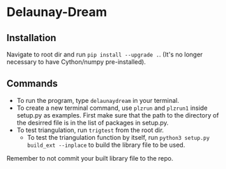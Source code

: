 # Delaunay-Dream

## Installation
Navigate to root dir and run `pip install --upgrade .`. (It's no longer necessary to have Cython/numpy pre-installed).

## Commands
*   To run the program, type `delaunaydream` in your terminal.
*   To create a new terminal command, use `plzrun` and `plzrun1` inside setup.py as examples. First make sure that the path to the directory of the desirred file is in the list of packages in setup.py.
*   To test triangulation, run `trigtest` from the root dir.
    -  To test the triangulation function by itself, run `python3 setup.py build_ext --inplace` to build the library file to be used.

Remember to not commit your built library file to the repo.  

